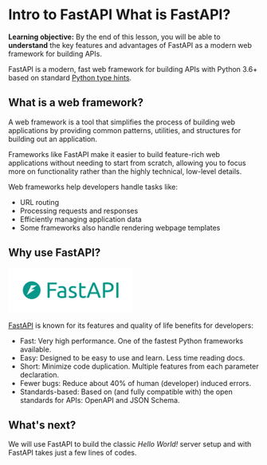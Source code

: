 <h1>
  <span class="headline">Intro to FastAPI</span>
  <span class="subhead">What is FastAPI?</span>
</h1>

**Learning objective:** By the end of this lesson, you will be able to **understand** the key features and advantages of FastAPI as a modern web framework for building APIs.

FastAPI is a modern, fast web framework for building APIs with Python 3.6+ based on standard [Python type hints](https://docs.python.org/3/library/typing.html).

## What is a web framework?

A web framework is a tool that simplifies the process of building web applications by providing common patterns, utilities, and structures for building out an application.

Frameworks like FastAPI make it easier to build feature-rich web applications without needing to start from scratch, allowing you to focus more on functionality rather than the highly technical, low-level details.

Web frameworks help developers handle tasks like:

- URL routing
- Processing requests and responses
- Efficiently managing application data
- Some frameworks also handle rendering webpage templates

## Why use FastAPI?

<img src="./assets//fastapi-logo.png" alt="fast-api-logo" style="width:250px;"/>

[FastAPI](https://fastapi.tiangolo.com/) is known for its features and quality of life benefits for developers:

- Fast: Very high performance. One of the fastest Python frameworks available.
- Easy: Designed to be easy to use and learn. Less time reading docs.
- Short: Minimize code duplication. Multiple features from each parameter declaration.
- Fewer bugs: Reduce about 40% of human (developer) induced errors.
- Standards-based: Based on (and fully compatible with) the open standards for APIs: OpenAPI and JSON Schema.

## What's next?

We will use FastAPI to build the classic _Hello World!_ server setup and with FastAPI takes just a few lines of codes.
